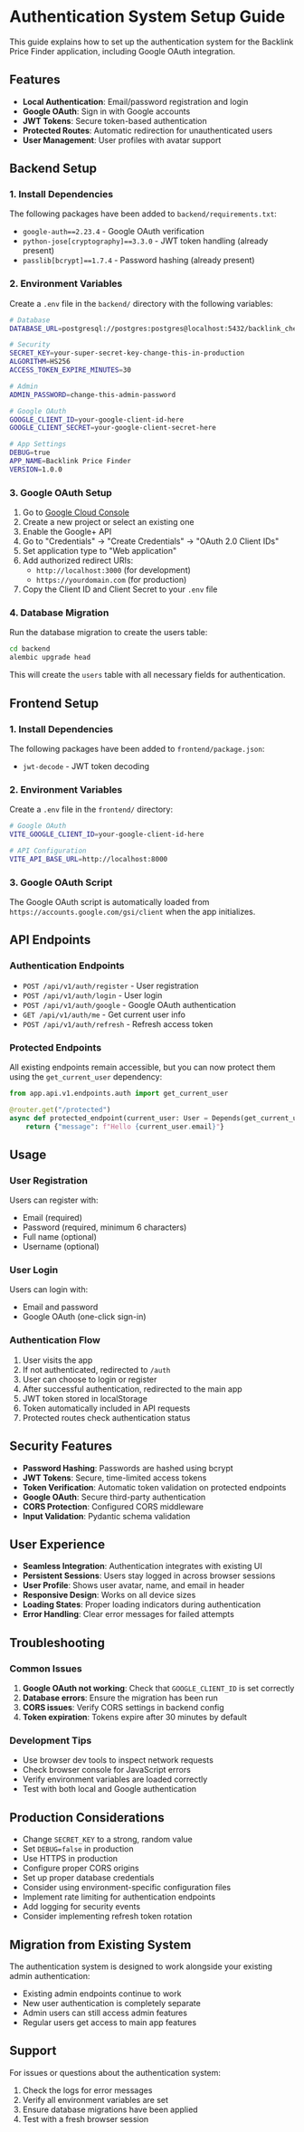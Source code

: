 # Authentication System Setup Guide

This guide explains how to set up the authentication system for the Backlink Price Finder application, including Google OAuth integration.

## Features

- **Local Authentication**: Email/password registration and login
- **Google OAuth**: Sign in with Google accounts
- **JWT Tokens**: Secure token-based authentication
- **Protected Routes**: Automatic redirection for unauthenticated users
- **User Management**: User profiles with avatar support

## Backend Setup

### 1. Install Dependencies

The following packages have been added to `backend/requirements.txt`:
- `google-auth==2.23.4` - Google OAuth verification
- `python-jose[cryptography]==3.3.0` - JWT token handling (already present)
- `passlib[bcrypt]==1.7.4` - Password hashing (already present)

### 2. Environment Variables

Create a `.env` file in the `backend/` directory with the following variables:

```bash
# Database
DATABASE_URL=postgresql://postgres:postgres@localhost:5432/backlink_checker

# Security
SECRET_KEY=your-super-secret-key-change-this-in-production
ALGORITHM=HS256
ACCESS_TOKEN_EXPIRE_MINUTES=30

# Admin
ADMIN_PASSWORD=change-this-admin-password

# Google OAuth
GOOGLE_CLIENT_ID=your-google-client-id-here
GOOGLE_CLIENT_SECRET=your-google-client-secret-here

# App Settings
DEBUG=true
APP_NAME=Backlink Price Finder
VERSION=1.0.0
```

### 3. Google OAuth Setup

1. Go to [Google Cloud Console](https://console.cloud.google.com/)
2. Create a new project or select an existing one
3. Enable the Google+ API
4. Go to "Credentials" → "Create Credentials" → "OAuth 2.0 Client IDs"
5. Set application type to "Web application"
6. Add authorized redirect URIs:
   - `http://localhost:3000` (for development)
   - `https://yourdomain.com` (for production)
7. Copy the Client ID and Client Secret to your `.env` file

### 4. Database Migration

Run the database migration to create the users table:

```bash
cd backend
alembic upgrade head
```

This will create the `users` table with all necessary fields for authentication.

## Frontend Setup

### 1. Install Dependencies

The following packages have been added to `frontend/package.json`:
- `jwt-decode` - JWT token decoding

### 2. Environment Variables

Create a `.env` file in the `frontend/` directory:

```bash
# Google OAuth
VITE_GOOGLE_CLIENT_ID=your-google-client-id-here

# API Configuration
VITE_API_BASE_URL=http://localhost:8000
```

### 3. Google OAuth Script

The Google OAuth script is automatically loaded from `https://accounts.google.com/gsi/client` when the app initializes.

## API Endpoints

### Authentication Endpoints

- `POST /api/v1/auth/register` - User registration
- `POST /api/v1/auth/login` - User login
- `POST /api/v1/auth/google` - Google OAuth authentication
- `GET /api/v1/auth/me` - Get current user info
- `POST /api/v1/auth/refresh` - Refresh access token

### Protected Endpoints

All existing endpoints remain accessible, but you can now protect them using the `get_current_user` dependency:

```python
from app.api.v1.endpoints.auth import get_current_user

@router.get("/protected")
async def protected_endpoint(current_user: User = Depends(get_current_user)):
    return {"message": f"Hello {current_user.email}"}
```

## Usage

### User Registration

Users can register with:
- Email (required)
- Password (required, minimum 6 characters)
- Full name (optional)
- Username (optional)

### User Login

Users can login with:
- Email and password
- Google OAuth (one-click sign-in)

### Authentication Flow

1. User visits the app
2. If not authenticated, redirected to `/auth`
3. User can choose to login or register
4. After successful authentication, redirected to the main app
5. JWT token stored in localStorage
6. Token automatically included in API requests
7. Protected routes check authentication status

## Security Features

- **Password Hashing**: Passwords are hashed using bcrypt
- **JWT Tokens**: Secure, time-limited access tokens
- **Token Verification**: Automatic token validation on protected endpoints
- **Google OAuth**: Secure third-party authentication
- **CORS Protection**: Configured CORS middleware
- **Input Validation**: Pydantic schema validation

## User Experience

- **Seamless Integration**: Authentication integrates with existing UI
- **Persistent Sessions**: Users stay logged in across browser sessions
- **User Profile**: Shows user avatar, name, and email in header
- **Responsive Design**: Works on all device sizes
- **Loading States**: Proper loading indicators during authentication
- **Error Handling**: Clear error messages for failed attempts

## Troubleshooting

### Common Issues

1. **Google OAuth not working**: Check that `GOOGLE_CLIENT_ID` is set correctly
2. **Database errors**: Ensure the migration has been run
3. **CORS issues**: Verify CORS settings in backend config
4. **Token expiration**: Tokens expire after 30 minutes by default

### Development Tips

- Use browser dev tools to inspect network requests
- Check browser console for JavaScript errors
- Verify environment variables are loaded correctly
- Test with both local and Google authentication

## Production Considerations

- Change `SECRET_KEY` to a strong, random value
- Set `DEBUG=false` in production
- Use HTTPS in production
- Configure proper CORS origins
- Set up proper database credentials
- Consider using environment-specific configuration files
- Implement rate limiting for authentication endpoints
- Add logging for security events
- Consider implementing refresh token rotation

## Migration from Existing System

The authentication system is designed to work alongside your existing admin authentication:

- Existing admin endpoints continue to work
- New user authentication is completely separate
- Admin users can still access admin features
- Regular users get access to main app features

## Support

For issues or questions about the authentication system:
1. Check the logs for error messages
2. Verify all environment variables are set
3. Ensure database migrations have been applied
4. Test with a fresh browser session
